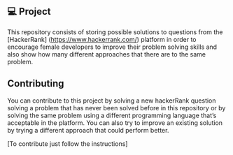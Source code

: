 ##  :computer:  Project 

This repository consists of storing possible solutions to questions from the [HackerRank] (https://www.hackerrank.com/) platform in order to encourage female developers to improve their problem solving skills and also show how many different approaches that there are to the same problem.


## Contributing

You can contribute to this project by solving a new hackerRank question solving a problem that has never been solved before in this repository or by solving the same problem using a different programming language that’s acceptable in the platform. You can also try to improve an existing solution by trying a different approach that could perform better.  

 [To contribute just follow the instructions]
